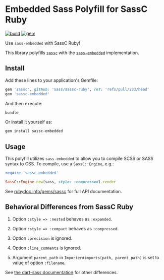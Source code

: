 # Embedded Sass Polyfill for SassC Ruby

[![build](https://github.com/ntkme/sassc-embedded-polyfill-ruby/actions/workflows/build.yml/badge.svg)](https://github.com/ntkme/sassc-embedded-polyfill-ruby/actions/workflows/build.yml)
[![gem](https://badge.fury.io/rb/sassc-embedded.svg)](https://rubygems.org/gems/sassc-embedded)

Use `sass-embedded` with SassC Ruby!

This library polyfills [`sassc`](https://github.com/sass/sassc-ruby) with the [`sass-embedded`](https://github.com/ntkme/sass-embedded-host-ruby) implementation.


## Install

Add these lines to your application's Gemfile:

``` ruby
gem 'sassc', github: 'sass/sassc-ruby', ref: 'refs/pull/233/head'
gem 'sassc-embedded'
```

And then execute:

``` sh
bundle
```

Or install it yourself as:

``` sh
gem install sassc-embedded
```

## Usage

This polyfill utilizes `sass-embedded` to allow you to compile SCSS or SASS syntax to CSS. To compile, use a `SassC::Engine`, e.g.:

``` ruby
require 'sassc-embedded'

SassC::Engine.new(sass, style: :compressed).render
```

See [rubydoc.info/gems/sassc](https://rubydoc.info/gems/sassc) for full API documentation.

## Behavioral Differences from SassC Ruby

1. Option `:style => :nested` behaves as `:expanded`.

2. Option `:style => :compact` behaves as `:compressed`.

3. Option `:precision` is ignored.

4. Option `:line_comments` is ignored.

5. Argument `parent_path` in `Importer#imports(path, parent_path)` is set to value of option `:filename`.

See [the dart-sass documentation](https://github.com/sass/dart-sass#behavioral-differences-from-ruby-sass) for other differences.

